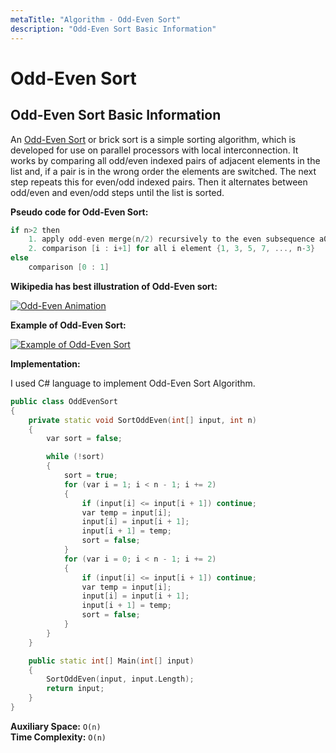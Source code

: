 ```yaml
---
metaTitle: "Algorithm - Odd-Even Sort"
description: "Odd-Even Sort Basic Information"
---
```


# Odd-Even Sort



## Odd-Even Sort Basic Information


An [Odd-Even Sort](https://en.wikipedia.org/wiki/Odd%E2%80%93even_sort) or brick sort is a simple sorting algorithm, which is developed for use on parallel processors with local interconnection. It works by comparing all odd/even indexed pairs of adjacent elements in the list and, if a pair is in the wrong order the elements are switched. The next step repeats this for even/odd indexed pairs. Then it alternates between odd/even and even/odd steps until the list is sorted.

**Pseudo code for Odd-Even Sort:**

```cpp
if n>2 then
    1. apply odd-even merge(n/2) recursively to the even subsequence a0, a2, ..., an-2 and to the odd subsequence a1, a3, , ..., an-1
    2. comparison [i : i+1] for all i element {1, 3, 5, 7, ..., n-3}
else
    comparison [0 : 1]

```

**Wikipedia has best illustration of Odd-Even sort:**

[<img src="https://i.stack.imgur.com/FVktW.gif" alt="Odd-Even Animation" />](https://i.stack.imgur.com/FVktW.gif)

**Example of Odd-Even Sort:**

[<img src="https://i.stack.imgur.com/LZJKu.jpg" alt="Example of Odd-Even Sort" />](https://i.stack.imgur.com/LZJKu.jpg)

**Implementation:**

I used C# language to implement Odd-Even Sort Algorithm.

```cpp
public class OddEvenSort
{
    private static void SortOddEven(int[] input, int n)
    {
        var sort = false;

        while (!sort)
        {
            sort = true;
            for (var i = 1; i < n - 1; i += 2)
            {
                if (input[i] <= input[i + 1]) continue;
                var temp = input[i];
                input[i] = input[i + 1];
                input[i + 1] = temp;
                sort = false;
            }
            for (var i = 0; i < n - 1; i += 2)
            {
                if (input[i] <= input[i + 1]) continue;
                var temp = input[i];
                input[i] = input[i + 1];
                input[i + 1] = temp;
                sort = false;
            }
        }
    }

    public static int[] Main(int[] input)
    {
        SortOddEven(input, input.Length);
        return input;
    }
}

```

**Auxiliary Space:** `O(n)`<br>
**Time Complexity:** `O(n)`

